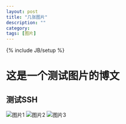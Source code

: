 ```yaml
---
layout: post
title: "几张图片"
description: ""
category: 
tags: [图片]
---
```

{% include JB/setup %}
# 这是一个测试图片的博文
## 测试SSH

![图片1](/asset/pic/1.jpg)
![图片2](/asset/pic/2.jpg)
![图片3](/asset/pic/3.jpg)